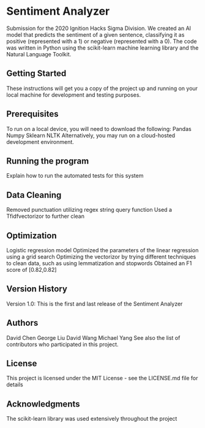 # Sentiment Analyzer
Submission for the 2020 Ignition Hacks Sigma Division. We created an AI model that predicts the sentiment of a given sentence, classifying it as positive (represented with a 1) or negative (represented with a 0). The code was written in Python using the scikit-learn machine learning library and the Natural Language Toolkit.
## Getting Started
These instructions will get you a copy of the project up and running on your local machine for development and testing purposes.
## Prerequisites
To run on a local device, you will need to download the following: 
Pandas
Numpy
Sklearn
NLTK
Alternatively, you may run on a cloud-hosted development environment.
## Running the program
Explain how to run the automated tests for this system
## Data Cleaning
Removed punctuation utilizing regex string query function
Used a Tfidfvectorizor to further clean
## Optimization
Logistic regression model 
Optimized the parameters of the linear regression using a grid search
Optimizing the vectorizor by trying different techniques to clean data, such as using lemmatization and stopwords
Obtained an F1 score of [0.82,0.82]
## Version History
Version 1.0: This is the first and last release of the Sentiment Analyzer
## Authors
David Chen
George Liu
David Wang
Michael Yang
See also the list of contributors who participated in this project.
## License
This project is licensed under the MIT License - see the LICENSE.md file for details
## Acknowledgments
The scikit-learn library was used extensively throughout the project


